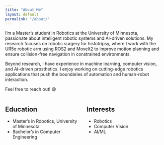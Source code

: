 ```yaml
---
title: "About Me"
layout: default
permalink: "/about/"
---
```


I’m a Master’s student in Robotics at the University of Minnesota, passionate about intelligent robotic systems and AI-driven solutions. My research focuses on robotic surgery for histotripsy, where I work with the UR5e robotic arm using ROS2 and MoveIt2 to improve motion planning and ensure collision-free navigation in constrained environments.

Beyond research, I have experience in machine learning, computer vision, and AI-driven prosthetics. I enjoy working on cutting-edge robotics applications that push the boundaries of automation and human-robot interaction.

Feel free to reach out! 😃

<div style="display: flex; justify-content: space-between; gap: 20px;">
  <div style="width: 48%;">
    <h2>Education</h2>
    <ul>
      <li>Master’s in Robotics, University of Minnesota</li>
      <li>Bachelor’s in Computer Engineering</li>
    </ul>
  </div>
  
  <div style="width: 48%;">
    <h2>Interests</h2>
    <ul>
      <li>Robotics</li>
      <li>Computer Vision</li>
      <li>AI/ML</li>
    </ul>
  </div>
</div>

